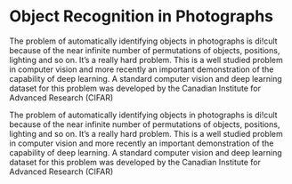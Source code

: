 <h1>Object Recognition in Photographs</h1>
<p>The problem of automatically identifying objects in photographs is di!cult because of the near
infinite number of permutations of objects, positions, lighting and so on. It’s a really hard
problem. This is a well studied problem in computer vision and more recently an important
demonstration of the capability of deep learning. A standard computer vision and deep learning
dataset for this problem was developed by the Canadian Institute for Advanced Research
(CIFAR)</p>
<p>The problem of automatically identifying objects in photographs is di!cult because of the near
infinite number of permutations of objects, positions, lighting and so on. It’s a really hard
problem. This is a well studied problem in computer vision and more recently an important
demonstration of the capability of deep learning. A standard computer vision and deep learning
dataset for this problem was developed by the Canadian Institute for Advanced Research
(CIFAR)</p>
